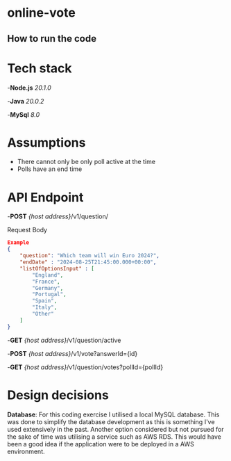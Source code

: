 # online-vote
## How to run the code

# Tech stack
-<b>Node.js</b> <i>20.1.0</i>

-<b>Java</b> <i>20.0.2</i>

-<b>MySql</b> <i>8.0</i>

# Assumptions
- There cannot only be only poll active at the time
- Polls have an end time

# API Endpoint
-<b>POST</b> <i>{host address}</i>/v1/question/

Request Body
```json
Example
{
    "question": "Which team will win Euro 2024?",
    "endDate" : "2024-08-25T21:45:00.000+00:00",
    "listOfOptionsInput" : [
        "England",
        "France",
        "Germany",
        "Portugal",
        "Spain",
        "Italy",
        "Other"
    ]
}
```

-<b>GET</b> <i>{host address}</i>/v1/question/active

-<b>POST</b> <i>{host address}</i>/v1/vote?answerId={id}

-<b>GET</b> <i>{host address}</i>/v1/question/votes?pollId={pollId}
# Design decisions
<b>Database</b>: For this coding exercise I utilised a local MySQL database. This was done to simplify the database development as this is something I've used extensively in the past. Another option considered but not pursued for the sake of time was utilising a service such as AWS RDS. This would have been a good idea if the application were to be deployed in a AWS environment.
